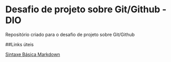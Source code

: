 # Desafio de projeto sobre Git/Github - DIO
Repositório criado para o desafio de projeto sobre Git/Github

##Links úteis

[Sintaxe Básica Markdown](https://www.markdowguide.org/basic-syntax/)
